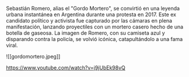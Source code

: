 Sebastián Romero, alias el "Gordo Mortero", se convirtió en una leyenda urbana instantánea en Argentina durante una protesta en 2017. Este ex candidato político y activista fue capturado por las cámaras en plena manifestación, lanzando proyectiles con un mortero casero hecho de una botella de gaseosa. La imagen de Romero, con su camiseta azul y disparando contra la policía, se volvió icónica, catapultándolo a una fama viral.


![[gordomortero.jpeg]]



https://www.youtube.com/watch?v=j9jUbEk98vQ